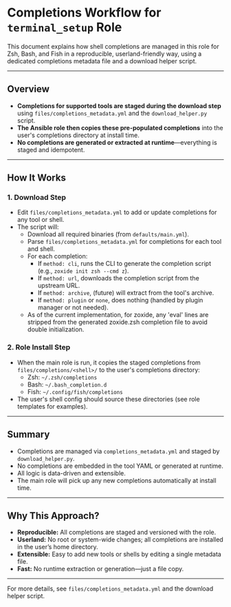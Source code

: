 # Completions Workflow for `terminal_setup` Role

This document explains how shell completions are managed in this role for Zsh, Bash, and Fish in a reproducible, userland-friendly way, using a dedicated completions metadata file and a download helper script.

---

## Overview

- **Completions for supported tools are staged during the download step** using `files/completions_metadata.yml` and the `download_helper.py` script.
- **The Ansible role then copies these pre-populated completions** into the user's completions directory at install time.
- **No completions are generated or extracted at runtime**—everything is staged and idempotent.

---

## How It Works

### 1. Download Step
- Edit `files/completions_metadata.yml` to add or update completions for any tool or shell.
- The script will:
  - Download all required binaries (from `defaults/main.yml`).
  - Parse `files/completions_metadata.yml` for completions for each tool and shell.
  - For each completion:
    - If `method: cli`, runs the CLI to generate the completion script (e.g., `zoxide init zsh --cmd z`).
    - If `method: url`, downloads the completion script from the upstream URL.
    - If `method: archive`, (future) will extract from the tool's archive.
    - If `method: plugin` or `none`, does nothing (handled by plugin manager or not needed).
  - As of the current implementation, for zoxide, any 'eval' lines are stripped from the generated zoxide.zsh completion file to avoid double initialization.

### 2. Role Install Step
- When the main role is run, it copies the staged completions from `files/completions/<shell>/` to the user's completions directory:
  - Zsh: `~/.zsh/completions`
  - Bash: `~/.bash_completion.d`
  - Fish: `~/.config/fish/completions`
- The user's shell config should source these directories (see role templates for examples).

---

## Summary
- Completions are managed via `completions_metadata.yml` and staged by `download_helper.py`.
- No completions are embedded in the tool YAML or generated at runtime.
- All logic is data-driven and extensible.
- The main role will pick up any new completions automatically at install time.

---

## Why This Approach?
- **Reproducible:** All completions are staged and versioned with the role.
- **Userland:** No root or system-wide changes; all completions are installed in the user’s home directory.
- **Extensible:** Easy to add new tools or shells by editing a single metadata file.
- **Fast:** No runtime extraction or generation—just a file copy.

---

For more details, see `files/completions_metadata.yml` and the download helper script.
